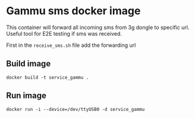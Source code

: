 # Gammu sms docker image
This container will forward all incoming sms from 3g dongle to specific url. Useful tool for E2E testing if sms was received.

First in the `receive_sms.sh` file add the forwarding url

## Build image
```
docker build -t service_gammu .
```
## Run image
```
docker run -i --device=/dev/ttyUSB0 -d service_gammu
```
